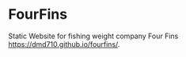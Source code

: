 # FourFins
Static Website for fishing weight company Four Fins <br>
https://dmd710.github.io/fourfins/.
